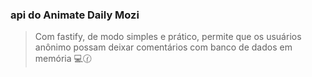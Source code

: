 ### api do Animate Daily Mozi

>Com fastify, de modo simples e prático, permite que os usuários anônimo possam deixar comentários com banco de dados em memória 💻🕜
